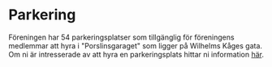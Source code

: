 # Parkering

Föreningen har 54 parkeringsplatser som tillgänglig för föreningens medlemmar
att hyra i "Porslinsgaraget" som ligger på Wilhelms Kåges gata. Om ni är
intresserade av att hyra en parkeringsplats hittar ni information
[här](https://www.porslinsgaraget.se/).
